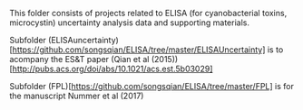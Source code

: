 This folder consists of projects related to ELISA (for cyanobacterial toxins, microcystin) uncertainty analysis data and supporting materials.

Subfolder (ELISAuncertainty)[https://github.com/songsqian/ELISA/tree/master/ELISAUncertainty] is to acompany the ES&T paper (Qian et al (2015))[http://pubs.acs.org/doi/abs/10.1021/acs.est.5b03029]

Subfolder (FPL)[https://github.com/songsqian/ELISA/tree/master/FPL] is for the manuscript Nummer et al (2017)

